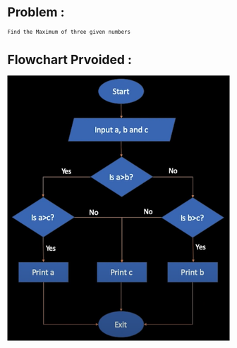 # Problem :
    Find the Maximum of three given numbers 

# Flowchart Prvoided :
![Sum_of_two_Numbers](/IMAGES/1.b.png)


